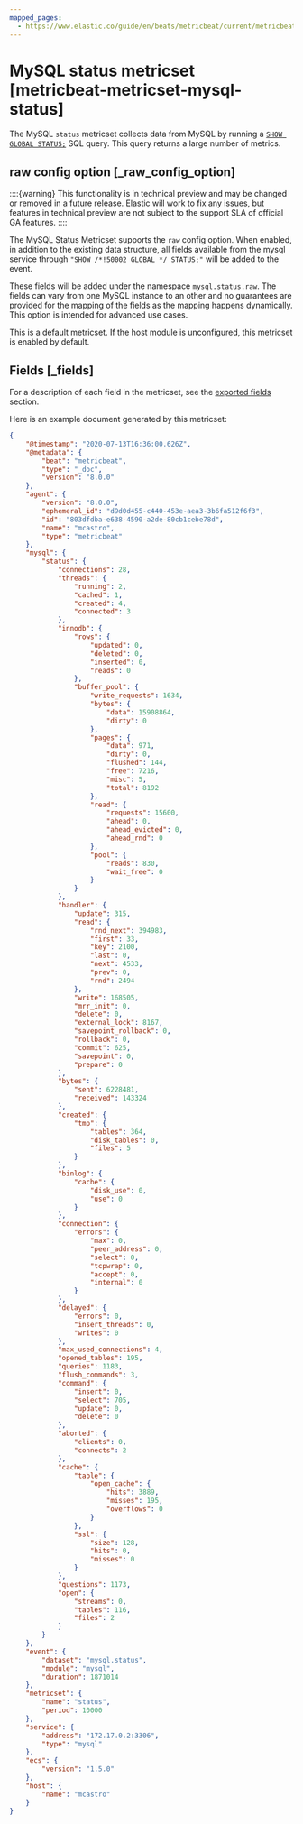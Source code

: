 ```yaml
---
mapped_pages:
  - https://www.elastic.co/guide/en/beats/metricbeat/current/metricbeat-metricset-mysql-status.html
---
```


<!-- This file is generated! See scripts/docs_collector.py -->

# MySQL status metricset [metricbeat-metricset-mysql-status]

The MySQL `status` metricset collects data from MySQL by running a [`SHOW GLOBAL STATUS;`](http://dev.mysql.com/doc/refman/5.7/en/show-status.md) SQL query. This query returns a large number of metrics.

## raw config option [_raw_config_option]

::::{warning}
This functionality is in technical preview and may be changed or removed in a future release. Elastic will work to fix any issues, but features in technical preview are not subject to the support SLA of official GA features.
::::


The MySQL Status Metricset supports the `raw` config option. When enabled, in addition to the existing data structure, all fields available from the mysql service through `"SHOW /*!50002 GLOBAL */ STATUS;"` will be added to the event.

These fields will be added under the namespace `mysql.status.raw`. The fields can vary from one MySQL instance to an other and no guarantees are provided for the  mapping of the fields as the mapping happens dynamically. This option is intended for advanced use cases.

This is a default metricset. If the host module is unconfigured, this metricset is enabled by default.

## Fields [_fields]

For a description of each field in the metricset, see the [exported fields](/reference/metricbeat/exported-fields-mysql.md) section.

Here is an example document generated by this metricset:

```json
{
    "@timestamp": "2020-07-13T16:36:00.626Z",
    "@metadata": {
        "beat": "metricbeat",
        "type": "_doc",
        "version": "8.0.0"
    },
    "agent": {
        "version": "8.0.0",
        "ephemeral_id": "d9d0d455-c440-453e-aea3-3b6fa512f6f3",
        "id": "803dfdba-e638-4590-a2de-80cb1cebe78d",
        "name": "mcastro",
        "type": "metricbeat"
    },
    "mysql": {
        "status": {
            "connections": 28,
            "threads": {
                "running": 2,
                "cached": 1,
                "created": 4,
                "connected": 3
            },
            "innodb": {
                "rows": {
                    "updated": 0,
                    "deleted": 0,
                    "inserted": 0,
                    "reads": 0
                },
                "buffer_pool": {
                    "write_requests": 1634,
                    "bytes": {
                        "data": 15908864,
                        "dirty": 0
                    },
                    "pages": {
                        "data": 971,
                        "dirty": 0,
                        "flushed": 144,
                        "free": 7216,
                        "misc": 5,
                        "total": 8192
                    },
                    "read": {
                        "requests": 15600,
                        "ahead": 0,
                        "ahead_evicted": 0,
                        "ahead_rnd": 0
                    },
                    "pool": {
                        "reads": 830,
                        "wait_free": 0
                    }
                }
            },
            "handler": {
                "update": 315,
                "read": {
                    "rnd_next": 394983,
                    "first": 33,
                    "key": 2100,
                    "last": 0,
                    "next": 4533,
                    "prev": 0,
                    "rnd": 2494
                },
                "write": 168505,
                "mrr_init": 0,
                "delete": 0,
                "external_lock": 8167,
                "savepoint_rollback": 0,
                "rollback": 0,
                "commit": 625,
                "savepoint": 0,
                "prepare": 0
            },
            "bytes": {
                "sent": 6228481,
                "received": 143324
            },
            "created": {
                "tmp": {
                    "tables": 364,
                    "disk_tables": 0,
                    "files": 5
                }
            },
            "binlog": {
                "cache": {
                    "disk_use": 0,
                    "use": 0
                }
            },
            "connection": {
                "errors": {
                    "max": 0,
                    "peer_address": 0,
                    "select": 0,
                    "tcpwrap": 0,
                    "accept": 0,
                    "internal": 0
                }
            },
            "delayed": {
                "errors": 0,
                "insert_threads": 0,
                "writes": 0
            },
            "max_used_connections": 4,
            "opened_tables": 195,
            "queries": 1183,
            "flush_commands": 3,
            "command": {
                "insert": 0,
                "select": 705,
                "update": 0,
                "delete": 0
            },
            "aborted": {
                "clients": 0,
                "connects": 2
            },
            "cache": {
                "table": {
                    "open_cache": {
                        "hits": 3889,
                        "misses": 195,
                        "overflows": 0
                    }
                },
                "ssl": {
                    "size": 128,
                    "hits": 0,
                    "misses": 0
                }
            },
            "questions": 1173,
            "open": {
                "streams": 0,
                "tables": 116,
                "files": 2
            }
        }
    },
    "event": {
        "dataset": "mysql.status",
        "module": "mysql",
        "duration": 1871014
    },
    "metricset": {
        "name": "status",
        "period": 10000
    },
    "service": {
        "address": "172.17.0.2:3306",
        "type": "mysql"
    },
    "ecs": {
        "version": "1.5.0"
    },
    "host": {
        "name": "mcastro"
    }
}
```
